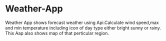 # Weather-App
Weather App shows forecast weather using Api.Calculate wind speed,max and min temperature including icon of day type either bright sunny or rainy.
This Aap also shows map of that perticular region.
